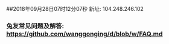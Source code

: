 ##2018年09月28日07时12分07秒 新址: 104.248.246.102
### 兔友常见问题及解答: https://github.com/wanggonging/d/blob/w/FAQ.md
